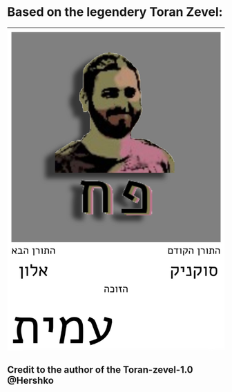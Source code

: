 # Based on the legendery Toran Zevel:
![Toran Zevel 1.0](./assets/toran-zevel1.0.jpeg)

## Credit to the author of the Toran-zevel-1.0 @Hershko